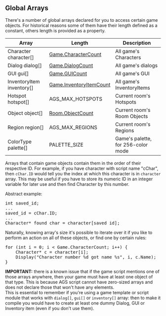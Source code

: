 ## Global Arrays

There's a number of global arrays declared for you to access certain game objects. For historical reasons some of them have their length defined as a constant, others length is provided as a property.

Array | Length | Description
--- | --- | ---
Character character[] | [Game.CharacterCount](Game#gamecharactercount) | All game's Characters
Dialog dialog[] | [Game.DialogCount](Game#gamedialogcount) | All game's dialogs
GUI gui[] | [Game.GUICount](Game#gameguicount) | All game's GUI
InventoryItem inventory[] | [Game.InventoryItemCount](Game#gameinventoryitemcount) | All game's InventoryItems
Hotspot hotspot[] | AGS_MAX_HOTSPOTS | Current room's Hotspots
Object object[] | [Room.ObjectCount](Room#roomobjectcount) | Current room's Room Objects
Region region[] | AGS_MAX_REGIONS | Current room's Regions
ColorType palette[] | PALETTE_SIZE | Game's palette, for 256-color mode

Arrays that contain game objects contain them in the order of their respective ID. For example, if you have character with script name "cChar", then `cChar.ID` would tell you the index at which this character is in `character` array. This may be useful if you have to store its numeric ID in an integer variable for later use and then find Character by this number.

Abstract example:
<pre>
int saved_id;
...
saved_id = cChar.ID;
...
Character* found_char = character[saved_id];
</pre>

Naturally, knowing array's size it's possible to iterate over it if you like to perform an action on all of these objects, or find one by certain rules:
<pre>
for (int i = 0; i < Game.CharacterCount; i++) {
    Character* c = character[i];
    Display("Character number %d got name %s", i, c.Name);
}
</pre>

**IMPORTANT:** there is a known issue that if the game script mentions one of those arrays anywhere, then your game must have at least one object of that type. This is because AGS script cannot have zero-sized arrays and does not declare those that won't have any elements.<br>
This is essential to remember if you're using a game template or script module that works with `dialog[]`, `gui[]` or `inventory[]` array: then to make it compile you would have to create at least one dummy Dialog, GUI or Inventory item (even if you don't use them).